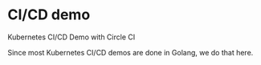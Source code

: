 # CI/CD demo
Kubernetes CI/CD Demo with Circle CI

Since most Kubernetes CI/CD demos are done in Golang, we do that here.  
